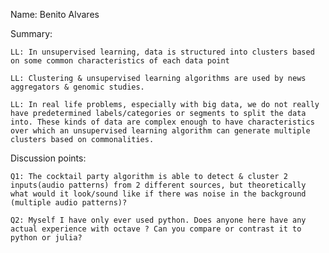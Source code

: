 Name: Benito Alvares

Summary:

    LL: In unsupervised learning, data is structured into clusters based on some common characteristics of each data point

    LL: Clustering & unsupervised learning algorithms are used by news aggregators & genomic studies.

    LL: In real life problems, especially with big data, we do not really have predetermined labels/categories or segments to split the data into. These kinds of data are complex enough to have characteristics over which an unsupervised learning algorithm can generate multiple clusters based on commonalities.

Discussion points:

    Q1: The cocktail party algorithm is able to detect & cluster 2 inputs(audio patterns) from 2 different sources, but theoretically what would it look/sound like if there was noise in the background (multiple audio patterns)?

    Q2: Myself I have only ever used python. Does anyone here have any actual experience with octave ? Can you compare or contrast it to python or julia?